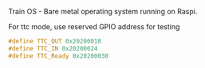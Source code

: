 Train OS - Bare metal operating system running on Raspi.

For ttc mode, use reserved GPIO address for testing
~~~c
#define TTC_OUT 0x20200018
#define TTC_IN 0x20200024
#define TTC_Ready 0x20200030
~~~

